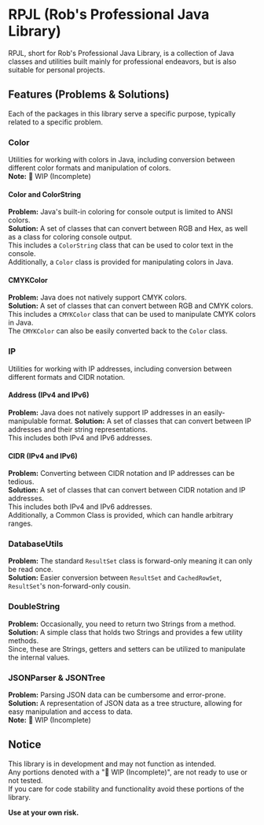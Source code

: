 # RPJL (Rob's Professional Java Library)
RPJL, short for Rob's Professional Java Library, is a collection of Java classes and utilities built mainly for 
professional endeavors, but is also suitable for personal projects.

## Features (Problems & Solutions)
Each of the packages in this library serve a specific purpose, typically related to a specific problem.

### Color
Utilities for working with colors in Java, including conversion between different color formats and manipulation of colors.   
**Note:** 🔴 WIP (Incomplete)  

#### Color and ColorString
**Problem:** Java's built-in coloring for console output is limited to ANSI colors.  
**Solution:** A set of classes that can convert between RGB and Hex, as well as a class for coloring console output.  
              This includes a `ColorString` class that can be used to color text in the console.  
              Additionally, a `Color` class is provided for manipulating colors in Java.  

#### CMYKColor
**Problem:** Java does not natively support CMYK colors.  
**Solution:** A set of classes that can convert between RGB and CMYK colors.  
              This includes a `CMYKColor` class that can be used to manipulate CMYK colors in Java.   
              The `CMYKColor` can also be easily converted back to the `Color` class.   

### IP
Utilities for working with IP addresses, including conversion between different formats and CIDR notation.
#### Address (IPv4 and IPv6)
**Problem:** Java does not natively support IP addresses in an easily-manipulable format.
**Solution:** A set of classes that can convert between IP addresses and their string representations.  
              This includes both IPv4 and IPv6 addresses.
#### CIDR (IPv4 and IPv6)
**Problem:** Converting between CIDR notation and IP addresses can be tedious.  
**Solution:** A set of classes that can convert between CIDR notation and IP addresses.  
              This includes both IPv4 and IPv6 addresses.  
              Additionally, a Common Class is provided, which can handle arbitrary ranges.

### DatabaseUtils
**Problem:** The standard `ResultSet` class is forward-only meaning it can only be read once.  
**Solution:** Easier conversion between `ResultSet` and `CachedRowSet`, `ResultSet`'s non-forward-only cousin.  

### DoubleString
**Problem:** Occasionally, you need to return two Strings from a method.  
**Solution:** A simple class that holds two Strings and provides a few utility methods.  
              Since, these are Strings, getters and setters can be utilized to manipulate the internal values.

### JSONParser & JSONTree
**Problem:** Parsing JSON data can be cumbersome and error-prone.  
**Solution:** A representation of JSON data as a tree structure, allowing for easy manipulation and access to data.  
**Note:** 🔴 WIP (Incomplete)

## Notice
This library is in development and may not function as intended.  
Any portions denoted with a "🔴 WIP (Incomplete)", are not ready to use or not tested.  
If you care for code stability and functionality avoid these portions of the library.  

**Use at your own risk.**

